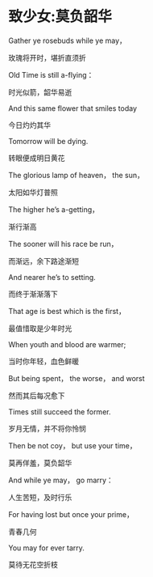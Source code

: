 # 致少女:莫负韶华

Gather ye rosebuds while ye may， 

玫瑰将开时，堪折直须折 

Old Time is still a-flying： 

时光似箭，韶华易逝 

And this same flower that smiles today 

今日灼灼其华 

Tomorrow will be dying. 

转眼便成明日黄花 

The glorious lamp of heaven， the sun， 

太阳如华灯普照 

The higher he’s a-getting， 

渐行渐高 

The sooner will his race be run， 

而渐远，余下路途渐短 

And nearer he’s to setting. 

而终于渐渐落下 

That age is best which is the first， 

最值惜取是少年时光 

When youth and blood are warmer; 

当时你年轻，血色鲜暖 

But being spent， the worse， and worst 

然而其后每况愈下 

Times still succeed the former. 

岁月无情，并不将你怜悯 

Then be not coy， but use your time， 

莫再佯羞，莫负韶华 

And while ye may， go marry： 

人生苦短，及时行乐 

For having lost but once your prime， 

青春几何 

You may for ever tarry. 

莫待无花空折枝